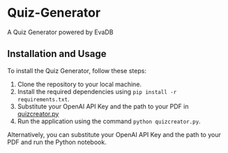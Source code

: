 # Quiz-Generator
A Quiz Generator powered by EvaDB

## Installation and Usage

To install the Quiz Generator, follow these steps:

1. Clone the repository to your local machine.
2. Install the required dependencies using `pip install -r requirements.txt`.
3. Substitute your OpenAI API Key and the path to your PDF in [quizcreator.py](quizcreator.py)
4. Run the application using the command `python quizcreator.py`.

Alternatively, you can substitute your OpenAI API Key and the path to your PDF and run the Python notebook.